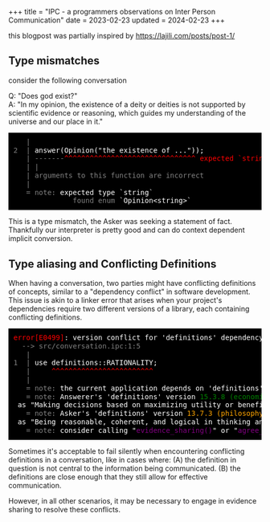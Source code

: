 +++
title = "IPC - a programmers observations on Inter Person Communication"
date = 2023-02-23
updated = 2024-02-23
+++

<style>
    .compact-pre {
    background-color: black;
    color: white;
    padding: 10px;
    line-height: 1.2;
    font-family: monospace;
    margin: 0;
    white-space: no-wrap;
    }
  .error { color: red; }
  .note { color: green; }
  .evidence { color: purple; }
  .grey { color: grey; }
  .orange { color: orange; }
</style>

this blogpost was partially inspired by <https://lajili.com/posts/post-1/>

## Type mismatches

consider the following conversation

Q: "Does god exist?" \
A: "In my opinion, the existence of a deity or deities is not supported by scientific evidence or reasoning, which guides my understanding of the universe and our place in it."

<pre class="compact-pre">
<span class="grey">   | </span>
<span class="grey">2  | </span><!--                    -->answer(Opinion("the existence of ..."));
<span class="grey">   | -------</span><span class="error">^^^^^^^^^^^^^^^^^^^^^^^^^^^^^^^ expected `string`, found `Opinion<span><</span>string>`</span>
<span class="grey">   | |</span>
<span class="grey">   | arguments to this function are incorrect</span>
<span class="grey">   | </span>
<span class="grey">   = note:</span> expected type `string`
<span class="grey">              <!---->found enum </span>`Opinion<span><<span>string>`
</pre>

This is a type mismatch, the Asker was seeking a statement of fact.
Thankfully our interpreter is pretty good and can do context dependent implicit conversion.
<!-- add answering in binary/boolean to an answer that expects an enumerator, "you would think the order of the enum members is determined by the order they are said in so when binary is casted to the enum false would stand for 0 and true for 1"-->
## Type aliasing and Conflicting Definitions

When having a conversation, two parties might have conflicting definitions 
of concepts, similar to a "dependency conflict" in software development. This 
issue is akin to a linker error that arises when your project's dependencies 
require two different versions of a library, each containing conflicting 
definitions.

<pre class="compact-pre">
<span class="error">error[E0499]</span>: version conflict for 'definitions' dependency
<span class="grey">  --> src/conversation.ipc:1:5</span>
<span class="grey">   | </span>
<span class="grey">1  | </span><!--             -->use definitions::RATIONALITY;
<span class="grey">   | </span>    <span class="error">^^^^^^^^^^^^^^^^^^^^^^^^</span>
<span class="grey">   | </span>
<span class="grey">   = note:</span> the current application depends on 'definitions' version <span class="note">15.3.8 (economics)</span> and <span class="orange">13.7.3 (philosophy)</span>
<span class="grey">   = note:</span> Answerer's 'definitions' version <span class="note">15.3.8 (economics)</span> defines <code>RATIONALITY</code> as "Making decisions based on maximizing utility or benefit within constraints."
<span class="grey">   = note:</span> Asker's 'definitions' version <span class="orange">13.7.3 (philosophy)</span> defines <code>RATIONALITY</code> as "Being reasonable, coherent, and logical in thinking and decision-making, beyond just self-interest"
<span class="grey">   = note:</span> consider calling "<span class="evidence">evidence_sharing()</span>" or "<span class="evidence">agree_to_disagree()</span>" or explicitly specifying which version you are referencing to resolve the conflict
</pre>

Sometimes it's acceptable to fail silently when encountering conflicting definitions in a conversation, like in cases where:
(A) the definition in question is not central to the information being communicated.
(B) the definitions are close enough that they still allow for effective communication. <!--(C) Contextual understanding is sufficient for the purposes of the conversation. (D) The discussion is non-critical, and precise definitions are not crucial. (E) The conversation involves conceptual brainstorming, where flexibility in definitions can be beneficial. (F) Cultural or idiomatic expressions are being used, where meaning is derived from context.-->

However, in all other scenarios, it may be necessary to engage in evidence sharing to resolve these conflicts.

<!--Rational action if you're using the word correctly means the best action

### Evidence sharing--> 